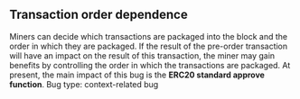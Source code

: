 ## Transaction order dependence
Miners can decide which transactions are packaged into the block and the order in which they are packaged. If the result of the pre-order transaction will have an impact on the result of this transaction, the miner may gain benefits by controlling the order in which the transactions are packaged. At present, the main impact of this bug is the **ERC20 standard approve function**.
Bug type: context-related bug
